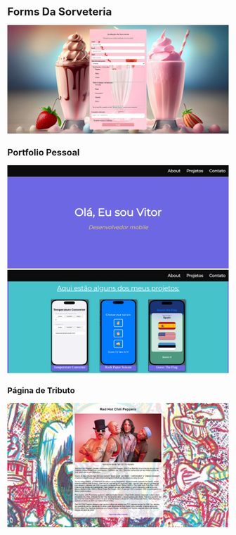 <h1 style="font-size: 24px;">Forms Da Sorveteria</h1>

![Formulário da Sorveteria](formsDaSoveteria.png)

<h2 style="font-size: 20px;">Portfolio Pessoal</h2>

![Portfolio](portfolio.png)
![Portfolio](portfolio2.png)

<h3 style="font-size: 18px;">Página de Tributo</h3>

![Página de Tributo](tributo.jpeg)
